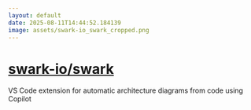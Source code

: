```yaml
---
layout: default
date: 2025-08-11T14:44:52.184139
image: assets/swark-io_swark_cropped.png
---
```


# [swark-io/swark](https://github.com/swark-io/swark)

VS Code extension for automatic architecture diagrams from code using Copilot
